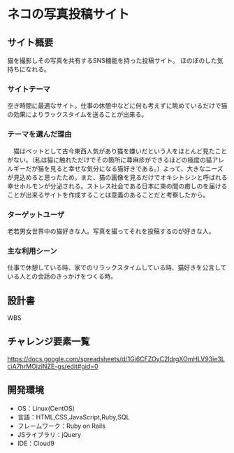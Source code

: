 # ネコの写真投稿サイト

## サイト概要
猫を撮影しその写真を共有するSNS機能を持った投稿サイト。
ほのぼのした気持ちになれる。

### サイトテーマ
空き時間に最適なサイト。仕事の休憩中などに何も考えずに眺めているだけで猫の効果によりラックスタイムを送ることが出来る。

### テーマを選んだ理由
　猫はペットとして古今東西人気があり猫を嫌いだという人をほとんど見たことがない。（私は猫に触れただけでその箇所に蕁麻疹ができるほどの極度の猫アレルギーだが猫を見ると幸せな気分になる猫好きである。）よって、大きなニーズが見込めると思ったため。また、猫の画像を見るだけでオキシトシンと呼ばれる幸せホルモンが分泌される。ストレス社会である日本に束の間の癒しのを届けることが出来るサイトを作成することは意義のあることだと考察したから。
### ターゲットユーザ
老若男女世界中の猫好きな人。写真を撮ってそれを投稿するのが好きな人。

### 主な利用シーン
仕事で休憩している時、家でのリラックスタイムしている時、猫好きを公言している人との会話のきっかけをつくる時。

## 設計書
 WBS

## チャレンジ要素一覧
https://docs.google.com/spreadsheets/d/1Gi6CFZOvC2ldrgXOmHLV93ie3LciA7hrMOiziNZE-gs/edit#gid=0
## 開発環境
- OS：Linux(CentOS)
- 言語：HTML,CSS,JavaScript,Ruby,SQL
- フレームワーク：Ruby on Rails
- JSライブラリ：jQuery
- IDE：Cloud9

